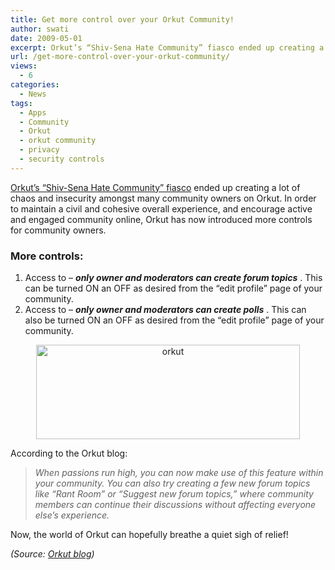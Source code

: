 ```yaml
---
title: Get more control over your Orkut Community!
author: swati
date: 2009-05-01
excerpt: Orkut’s “Shiv-Sena Hate Community” fiasco ended up creating a lot of chaos and insecurity amongst many community owners on Orkut. In order to maintain a civil and cohesive overall experience, and encourage active and engaged community online, Orkut has now introduced more controls for community owners.
url: /get-more-control-over-your-orkut-community/
views:
  - 6
categories:
  - News
tags:
  - Apps
  - Community
  - Orkut
  - orkut community
  - privacy
  - security controls
---
```

<a href="http://www.orkutdiary.com/community/orkut%E2%80%99s-shiv-sena-hate-community-busted/" onclick="_gaq.push(['_trackEvent', 'outbound-article', 'http://www.orkutdiary.com/community/orkut%E2%80%99s-shiv-sena-hate-community-busted/', 'Orkut’s “Shiv-Sena Hate Community” fiasco']);" >Orkut’s “Shiv-Sena Hate Community” fiasco</a> ended up creating a lot of chaos and insecurity amongst many community owners on Orkut. In order to maintain a civil and cohesive overall experience, and encourage active and engaged community online, Orkut has now introduced more controls for community owners.

### More controls:

  1. Access to &#8211; ***only owner and moderators can create forum topics*** . This can be turned ON an OFF as desired from the “edit profile” page of your community.
  2. Access to &#8211; ***only owner and moderators can create polls*** . This can also be turned ON an OFF as desired from the “edit profile” page of your community.

<p style="text-align: center">
  <img class="aligncenter wp-image-50805" style="border: 0pt none;margin-left: 12px;margin-right: 12px" src="http://cdn.devilsworkshop.org/files/2009/05/clip-image00288.jpg" border="0" alt="orkut" hspace="12" width="422" height="151" />
</p>

According to the Orkut blog:

> *When passions run high, you can now make use of this feature within your community. You can also try creating a few new forum topics like &#8220;Rant Room&#8221; or &#8220;Suggest new forum topics,&#8221; where community members can continue their discussions without affecting everyone else&#8217;s experience.*

Now, the world of Orkut can hopefully breathe a quiet sigh of relief!

*(Source: <a href="http://en.blog.orkut.com/2009/04/more-controls-for-community-owners.html#links" onclick="_gaq.push(['_trackEvent', 'outbound-article', 'http://en.blog.orkut.com/2009/04/more-controls-for-community-owners.html#links', 'Orkut blog']);" >Orkut blog</a>)*
